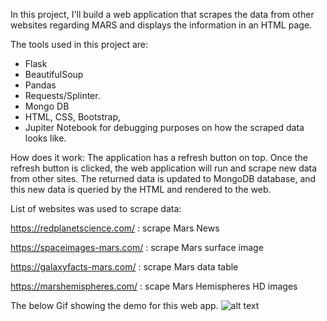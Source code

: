 In this project, I'll build a web application that scrapes the data from other websites regarding MARS and displays the information in an HTML page.

The tools used in this project are:
- Flask
- BeautifulSoup
- Pandas
- Requests/Splinter.
- Mongo DB
- HTML, CSS, Bootstrap,
- Jupiter Notebook for debugging purposes on how the scraped data looks like.

How does it work:
The application has a refresh button on top. Once the refresh button is clicked, the web application will run and scrape new data from other sites. The returned data is updated to MongoDB database, and this new data is queried by the HTML and rendered to the web.

List of websites was used to scrape data:

https://redplanetscience.com/ : scrape Mars News

https://spaceimages-mars.com/ : scrape Mars surface image

https://galaxyfacts-mars.com/ : scrape Mars data table

https://marshemispheres.com/ : scape Mars Hemispheres HD images 

The below Gif showing the demo for this web app.
![alt text](Missions_to_Mars/output/webscrape.gif)
